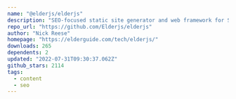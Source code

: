 ```yaml
---
name: "@elderjs/elderjs"
description: "SEO-focused static site generator and web framework for Svelte."
repo_url: "https://github.com/Elderjs/elderjs"
author: "Nick Reese"
homepage: "https://elderguide.com/tech/elderjs/"
downloads: 265
dependents: 2
updated: "2022-07-31T09:30:37.062Z"
github_stars: 2114
tags: 
  - content
  - seo
---
```

